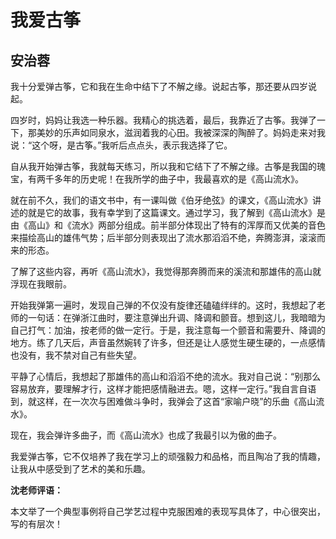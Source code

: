 # 我爱古筝 #

## 安治蓉 ##

我十分爱弹古筝，它和我在生命中结下了不解之缘。说起古筝，那还要从四岁说起。

四岁时，妈妈让我选一种乐器。我精心的挑选着，最后，我靠近了古筝。我弹了一下，那美妙的乐声如同泉水，滋润着我的心田。我被深深的陶醉了。妈妈走来对我说：“这个呀，是古筝。”我听后点点头，表示我选择了它。

自从我开始弹古筝，我就每天练习，所以我和它结下了不解之缘。古筝是我国的瑰宝，有两千多年的历史呢！在我所学的曲子中，我最喜欢的是《高山流水》。

就在前不久，我们的语文书中，有一课叫做《伯牙绝弦》的课文，《高山流水》讲述的就是它的故事，我有幸学到了这篇课文。通过学习，我了解到《高山流水》是由《高山》和《流水》两部分组成。前半部分体现出了特有的浑厚而又优美的音色来描绘高山的雄伟气势；后半部分则表现出了流水那滔滔不绝，奔腾澎湃，滚滚而来的形态。

了解了这些内容，再听《高山流水》，我觉得那奔腾而来的溪流和那雄伟的高山就浮现在我眼前。

开始我弹第一遍时，发现自己弹的不仅没有旋律还磕磕绊绊的。这时，我想起了老师的一句话：在弹浙江曲时，要注意弹出升调、降调和颤音。想到这儿，我暗暗为自己打气：加油，按老师的做一定行。于是，我注意每一个颤音和需要升、降调的地方。练了几天后，声音虽然婉转了许多，但还是让人感觉生硬生硬的，一点感情也没有，我不禁对自己有些失望。

平静了心情后，我想起了那雄伟的高山和滔滔不绝的流水。我对自己说：“别那么容易放弃，要理解才行，这样才能把感情融进去。嗯，这样一定行。”我自言自语到，就这样，在一次次与困难做斗争时，我弹会了这首“家喻户晓”的乐曲《高山流水》。

现在，我会弹许多曲子，而《高山流水》也成了我最引以为傲的曲子。

我爱弹古筝，它不仅培养了我在学习上的顽强毅力和品格，而且陶冶了我的情趣，让我从中感受到了艺术的美和乐趣。

**沈老师评语：**

本文举了一个典型事例将自己学艺过程中克服困难的表现写具体了，中心很突出，写的有层次！